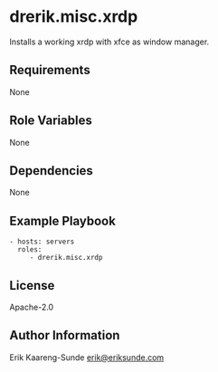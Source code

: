 drerik.misc.xrdp
=========

Installs a working xrdp with xfce as window manager.

Requirements
------------

None

Role Variables
--------------

None

Dependencies
------------

None

Example Playbook
----------------


    - hosts: servers
      roles:
         - drerik.misc.xrdp 

License
-------

Apache-2.0

Author Information
------------------

Erik Kaareng-Sunde <erik@eriksunde.com>

